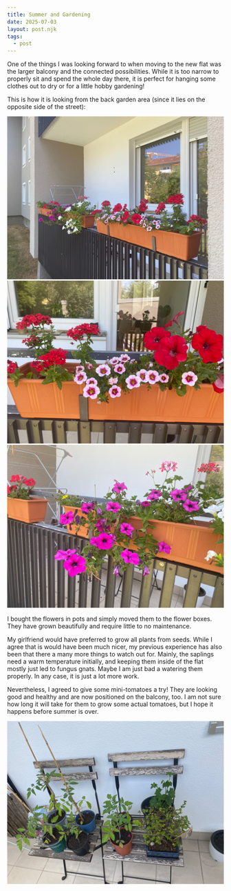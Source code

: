 ```yaml
---
title: Summer and Gardening
date: 2025-07-03
layout: post.njk
tags:
  - post
---
```


One of the things I was looking forward to when moving to the new flat was the larger balcony and the connected possibilities.
While it is too narrow to properly sit and spend the whole day there, it is perfect for hanging some clothes out to dry or for a little hobby gardening!

This is how it is looking from the back garden area (since it lies on the opposite side of the street):

![Balcony](/media/flowers1.jpeg "View of passers-by of the balcony.")
![Flowers Close-up](/media/flowers2.jpeg)
![Flowers Close-up](/media/flowers3.jpeg)

I bought the flowers in pots and simply moved them to the flower boxes. They have grown beautifully and require little to no maintenance.

My girlfriend would have preferred to grow all plants from seeds.
While I agree that is would have been much nicer, my previous experience has also been that there a many more things to watch out for.
Mainly, the saplings need a warm temperature initially, and keeping them inside of the flat mostly just led to fungus gnats.
Maybe I am just bad a watering them properly. In any case, it is just a lot more work.

Nevertheless, I agreed to give some mini-tomatoes a try!
They are looking good and healthy and are now positioned on the balcony, too.
I am not sure how long it will take for them to grow some actual tomatoes, but I hope it happens before summer is over.

![Tomatoes](/media/tomatoes.jpeg "Tomatoes on the balcony.")
